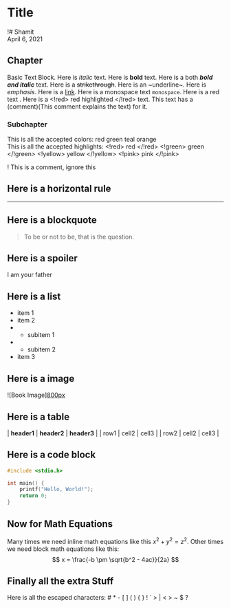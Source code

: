 # Title

!# Shamit <br> April 6, 2021

## Chapter

Basic Text Block. Here is *italic* text. Here is **bold** text. Here is a both ***bold and italic*** text. Here is a ~~strikethrough~~. Here is an ~underline~. Here is <em>emphasis</em>. Here is a [link](https://www.example.com). Here is a monospace text `monospace`. Here is a <red> red text </red>. Here is a <!red> red highlighted </!red> text. This text has a (comment)(This comment explains the text) for it.

### Subchapter

This is all the accepted colors: <red> red </red> <green> green </green> <teal> teal </teal> <orange> orange </orange> <br>This is all the accepted highlights: <!red> red </!red> <!green> green </!green> <!yellow> yellow </!yellow> <!pink> pink </!pink>

! This is a comment, ignore this

## Here is a horizontal rule

---

## Here is a blockquote

> To be or not to be, that is the question.

## Here is a spoiler

<spoiler> I am your father </spoiler>

## Here is a list

- item 1
- item 2
- - subitem 1
- - subitem 2
- item 3

## Here is a image

![Book Image][800px](https://i.ibb.co/wdzL2Lg/71nk3r-OK3j-L-SL1500.jpg)

## Here is a table

| **header1** | **header2** | **header3** |
| row1 | cell2 | cell3 |
| row2 | cell2 | cell3 |

## Here is a code block

```c
#include <stdio.h>

int main() {
    printf("Hello, World!");
    return 0;
}
```

## Now for Math Equations

Many times we need inline math equations like this $x^2 + y^2 = z^2$. Other times we need block math equations like this:
$$ x = \frac{-b \pm \sqrt{b^2 - 4ac}}{2a} $$

## Finally all the extra Stuff

Here is all the escaped characters: \# \* \- \[ \] \( \) \{ \} \! \` \> \| \< \> \~ \$ \?
